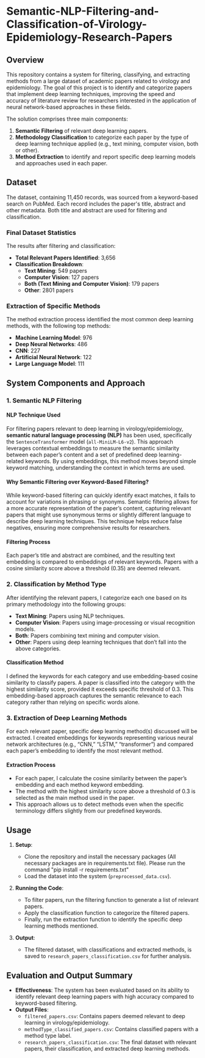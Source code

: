 # Semantic-NLP-Filtering-and-Classification-of-Virology-Epidemiology-Research-Papers

## Overview

This repository contains a system for filtering, classifying, and extracting methods from a large dataset of academic papers related to virology and epidemiology. The goal of this project is to identify and categorize papers that implement deep learning techniques, improving the speed and accuracy of literature review for researchers interested in the application of neural network-based approaches in these fields.

The solution comprises three main components:
1. **Semantic Filtering** of relevant deep learning papers.
2. **Methodology Classification** to categorize each paper by the type of deep learning technique applied (e.g., text mining, computer vision, both or other).
3. **Method Extraction** to identify and report specific deep learning models and approaches used in each paper.

## Dataset

The dataset, containing 11,450 records, was sourced from a keyword-based search on PubMed. Each record includes the paper's title, abstract and other metadata. Both title and abstract are used for filtering and classification.

### Final Dataset Statistics

The results after filtering and classification:

- **Total Relevant Papers Identified**: 3,656
- **Classification Breakdown**:
  - **Text Mining**: 549 papers
  - **Computer Vision**: 127 papers
  - **Both (Text Mining and Computer Vision)**: 179 papers
  - **Other**: 2801 papers

### Extraction of Specific Methods

The method extraction process identified the most common deep learning methods, with the following top methods:

- **Machine Learning Model**: 976
- **Deep Neural Networks**: 486
- **CNN**: 227
- **Artificial Neural Network**: 122
- **Large Language Model**: 111

## System Components and Approach

### 1. Semantic NLP Filtering

#### NLP Technique Used
For filtering papers relevant to deep learning in virology/epidemiology, **semantic natural language processing (NLP)** has been used, specifically the `SentenceTransformer` model (`all-MiniLM-L6-v2`). This approach leverages contextual embeddings to measure the semantic similarity between each paper’s content and a set of predefined deep learning-related keywords. By using embeddings, this method moves beyond simple keyword matching, understanding the context in which terms are used.

#### Why Semantic Filtering over Keyword-Based Filtering?
While keyword-based filtering can quickly identify exact matches, it fails to account for variations in phrasing or synonyms. Semantic filtering allows for a more accurate representation of the paper’s content, capturing relevant papers that might use synonymous terms or slightly different language to describe deep learning techniques. This technique helps reduce false negatives, ensuring more comprehensive results for researchers.

#### Filtering Process
Each paper’s title and abstract are combined, and the resulting text embedding is compared to embeddings of relevant keywords. Papers with a cosine similarity score above a threshold (0.35) are deemed relevant.

### 2. Classification by Method Type

After identifying the relevant papers, I categorize each one based on its primary methodology into the following groups:

- **Text Mining**: Papers using NLP techniques.
- **Computer Vision**: Papers using image-processing or visual recognition models.
- **Both**: Papers combining text mining and computer vision.
- **Other**: Papers using deep learning techniques that don’t fall into the above categories.

#### Classification Method
I defined the keywords for each category and use embedding-based cosine similarity to classify papers. A paper is classified into the category with the highest similarity score, provided it exceeds specific threshold of 0.3. This embedding-based approach captures the semantic relevance to each category rather than relying on specific words alone.

### 3. Extraction of Deep Learning Methods

For each relevant paper, specific deep learning method(s) discussed will be extracted. I created embeddings for keywords representing various neural network architectures (e.g., “CNN,” “LSTM,” “transformer”) and compared each paper’s embedding to identify the most relevant method.

#### Extraction Process
- For each paper, I calculate the cosine similarity between the paper’s embedding and each method keyword embedding.
- The method with the highest similarity score above a threshold of 0.3 is selected as the main method used in the paper.
- This approach allows us to detect methods even when the specific terminology differs slightly from our predefined keywords.

## Usage

1. **Setup**:
   - Clone the repository and install the necessary packages (All necessary packages are in requirements.txt file). Please run the command "pip install -r requirements.txt"
   - Load the dataset into the system (`preprocessed_data.csv`).

2. **Running the Code**:
   - To filter papers, run the filtering function to generate a list of relevant papers.
   - Apply the classification function to categorize the filtered papers.
   - Finally, run the extraction function to identify the specific deep learning methods mentioned.

3. **Output**:
   - The filtered dataset, with classifications and extracted methods, is saved to `research_papers_classification.csv` for further analysis.

## Evaluation and Output Summary

- **Effectiveness**: The system has been evaluated based on its ability to identify relevant deep learning papers with high accuracy compared to keyword-based filtering.
- **Output Files**:
  - `filtered_papers.csv`: Contains papers deemed relevant to deep learning in virology/epidemiology.
  - `methodType_classified_papers.csv`: Contains classified papers with a method type label.
  - `research_papers_classification.csv`: The final dataset with relevant papers, their classification, and extracted deep learning methods.
